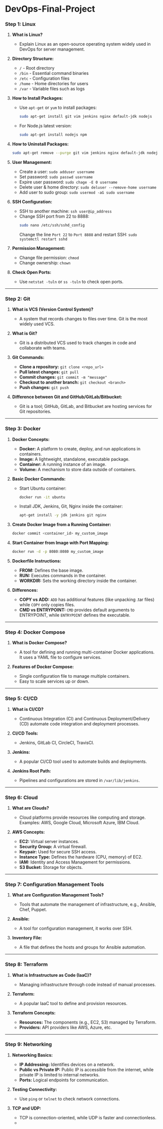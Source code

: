 # DevOps-Final-Project

### **Step 1: Linux**

1. **What is Linux?**
   - Explain Linux as an open-source operating system widely used in DevOps for server management.

2. **Directory Structure:**
   - `/` - Root directory
   - `/bin` - Essential command binaries
   - `/etc` - Configuration files
   - `/home` - Home directories for users
   - `/var` - Variable files such as logs

3. **How to Install Packages:**
   - Use `apt-get` or `yum` to install packages:
     ```bash
     sudo apt-get install git vim jenkins nginx default-jdk nodejs
     ```
   - For Node.js latest version:
     ```bash
     sudo apt-get install nodejs npm
     ```

4. **How to Uninstall Packages:**
   ```bash
   sudo apt-get remove --purge git vim jenkins nginx default-jdk nodejs
   ```

5. **User Management:**
   - Create a user: `sudo adduser username`
   - Set password: `sudo passwd username`
   - Expire user password: `sudo chage -E 0 username`
   - Delete user & home directory: `sudo deluser --remove-home username`
   - Add user to sudo group: `sudo usermod -aG sudo username`

6. **SSH Configuration:**
   - SSH to another machine: `ssh user@ip_address`
   - Change SSH port from 22 to 8888:
     ```bash
     sudo nano /etc/ssh/sshd_config
     ```
     Change the line `Port 22` to `Port 8888` and restart SSH: `sudo systemctl restart sshd`

7. **Permission Management:**
   - Change file permission: `chmod`
   - Change ownership: `chown`

8. **Check Open Ports:**
   - Use `netstat -tuln` or `ss -tuln` to check open ports.

---

### **Step 2: Git**

1. **What is VCS (Version Control System)?**
   - A system that records changes to files over time. Git is the most widely used VCS.

2. **What is Git?**
   - Git is a distributed VCS used to track changes in code and collaborate with teams.

3. **Git Commands:**
   - **Clone a repository:** `git clone <repo_url>`
   - **Pull latest changes:** `git pull`
   - **Commit changes:** `git commit -m "message"`
   - **Checkout to another branch:** `git checkout <branch>`
   - **Push changes:** `git push`

4. **Difference between Git and GitHub/GitLab/Bitbucket:**
   - Git is a tool; GitHub, GitLab, and Bitbucket are hosting services for Git repositories.

---

### **Step 3: Docker**

1. **Docker Concepts:**
   - **Docker:** A platform to create, deploy, and run applications in containers.
   - **Image:** A lightweight, standalone, executable package.
   - **Container:** A running instance of an image.
   - **Volume:** A mechanism to store data outside of containers.

2. **Basic Docker Commands:**
   - Start Ubuntu container: 
     ```bash
     docker run -it ubuntu
     ```
   - Install JDK, Jenkins, Git, Nginx inside the container:
     ```bash
     apt-get install -y jdk jenkins git nginx
     ```

3. **Create Docker Image from a Running Container:**
   ```bash
   docker commit <container_id> my_custom_image
   ```

4. **Start Container from Image with Port Mapping:**
   ```bash
   docker run -d -p 8080:8080 my_custom_image
   ```

5. **Dockerfile Instructions:**
   - **FROM:** Defines the base image.
   - **RUN:** Executes commands in the container.
   - **WORKDIR:** Sets the working directory inside the container.

6. **Differences:**
   - **COPY vs ADD:** `ADD` has additional features (like unpacking .tar files) while `COPY` only copies files.
   - **CMD vs ENTRYPOINT:** `CMD` provides default arguments to ENTRYPOINT, while `ENTRYPOINT` defines the executable.

---

### **Step 4: Docker Compose**

1. **What is Docker Compose?**
   - A tool for defining and running multi-container Docker applications. It uses a YAML file to configure services.

2. **Features of Docker Compose:**
   - Single configuration file to manage multiple containers.
   - Easy to scale services up or down.

---

### **Step 5: CI/CD**

1. **What is CI/CD?**
   - Continuous Integration (CI) and Continuous Deployment/Delivery (CD) automate code integration and deployment processes.

2. **CI/CD Tools:**
   - Jenkins, GitLab CI, CircleCI, TravisCI.

3. **Jenkins:**
   - A popular CI/CD tool used to automate builds and deployments.

4. **Jenkins Root Path:**
   - Pipelines and configurations are stored in `/var/lib/jenkins`.

---

### **Step 6: Cloud**

1. **What are Clouds?**
   - Cloud platforms provide resources like computing and storage. Examples: AWS, Google Cloud, Microsoft Azure, IBM Cloud.

2. **AWS Concepts:**
   - **EC2:** Virtual server instances.
   - **Security Group:** A virtual firewall.
   - **Keypair:** Used for secure SSH access.
   - **Instance Type:** Defines the hardware (CPU, memory) of EC2.
   - **IAM:** Identity and Access Management for permissions.
   - **S3 Bucket:** Storage for objects.

---

### **Step 7: Configuration Management Tools**

1. **What are Configuration Management Tools?**
   - Tools that automate the management of infrastructure, e.g., Ansible, Chef, Puppet.

2. **Ansible:**
   - A tool for configuration management, it works over SSH.

3. **Inventory File:**
   - A file that defines the hosts and groups for Ansible automation.

---

### **Step 8: Terraform**

1. **What is Infrastructure as Code (IaaC)?**
   - Managing infrastructure through code instead of manual processes.

2. **Terraform:**
   - A popular IaaC tool to define and provision resources.

3. **Terraform Concepts:**
   - **Resources:** The components (e.g., EC2, S3) managed by Terraform.
   - **Providers:** API providers like AWS, Azure, etc.

---

### **Step 9: Networking**

1. **Networking Basics:**
   - **IP Addressing:** Identifies devices on a network.
   - **Public vs Private IP:** Public IP is accessible from the internet, while private IP is limited to internal networks.
   - **Ports:** Logical endpoints for communication.

2. **Testing Connectivity:**
   - Use `ping` or `telnet` to check network connections.

3. **TCP and UDP:**
   - TCP is connection-oriented, while UDP is faster and connectionless.
   - 

